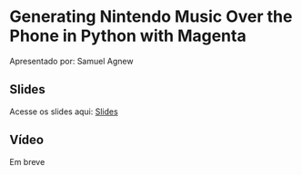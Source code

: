 # Generating Nintendo Music Over the Phone in Python with Magenta

Apresentado por: Samuel Agnew


## Slides

Acesse os slides aqui: [Slides](./)


## Vídeo

Em breve